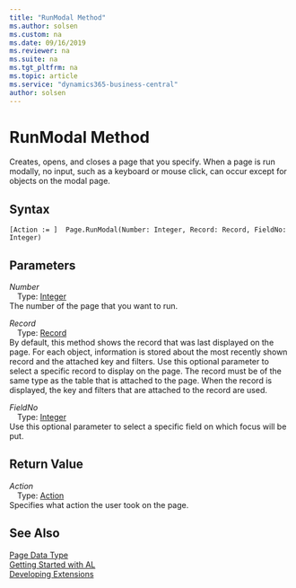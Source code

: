 ```yaml
---
title: "RunModal Method"
ms.author: solsen
ms.custom: na
ms.date: 09/16/2019
ms.reviewer: na
ms.suite: na
ms.tgt_pltfrm: na
ms.topic: article
ms.service: "dynamics365-business-central"
author: solsen
---
```

[//]: # (START>DO_NOT_EDIT)
[//]: # (IMPORTANT:Do not edit any of the content between here and the END>DO_NOT_EDIT.)
[//]: # (Any modifications should be made in the .xml files in the ModernDev repo.)
# RunModal Method
Creates, opens, and closes a page that you specify. When a page is run modally, no input, such as a keyboard or mouse click, can occur except for objects on the modal page.


## Syntax
```
[Action := ]  Page.RunModal(Number: Integer, Record: Record, FieldNo: Integer)
```
## Parameters
*Number*  
&emsp;Type: [Integer](../integer/integer-data-type.md)  
The number of the page that you want to run.
        
*Record*  
&emsp;Type: [Record](../record/record-data-type.md)  
By default, this method shows the record that was last displayed on the page. For each object, information is stored about the most recently shown record and the attached key and filters. Use this optional parameter to select a specific record to display on the page. The record must be of the same type as the table that is attached to the page. When the record is displayed, the key and filters that are attached to the record are used.
        
*FieldNo*  
&emsp;Type: [Integer](../integer/integer-data-type.md)  
Use this optional parameter to select a specific field on which focus will be put.  


## Return Value
*Action*  
&emsp;Type: [Action](../action/action-option.md)  
Specifies what action the user took on the page.  


[//]: # (IMPORTANT: END>DO_NOT_EDIT)
## See Also
[Page Data Type](page-data-type.md)  
[Getting Started with AL](../../devenv-get-started.md)  
[Developing Extensions](../../devenv-dev-overview.md)